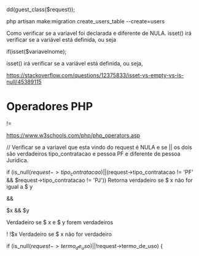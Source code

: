 dd(guest_class($request));

 php artisan make:migration create_users_table --create=users
 
 
 Como verificar se a variavel foi declarada e diferente de NULA.
 isset() irá verificar se a variável está definida, ou seja
 
 if(isset($variavelnome);
 
 isset() irá verificar se a variável está definida, ou seja,

https://stackoverflow.com/questions/12375833/isset-vs-empty-vs-is-null/45389115

# Operadores PHP

!=

https://www.w3schools.com/php/php_operators.asp

// Verificar se a variavel que esta vindo do request é NULA e se || os dois são verdadeiros tipo_contratacao e pessoa PF e diferente de pessoa Juridica.
 
 if (is_null($request->tipo_contratacao) || ($request->tipo_contratacao != 'PF' && $request->tipo_contratacao != 'PJ')) 
Retorna verdadeiro se $ x não for igual a $ y

&&

$x && $y

Verdadeiro se $ x e $ y forem verdadeiros

!
	!$x
Verdadeiro se $ x não for verdadeiro

if (is_null($request->termo_de_uso) || !$request->termo_de_uso) {

 
 
 
 
 
